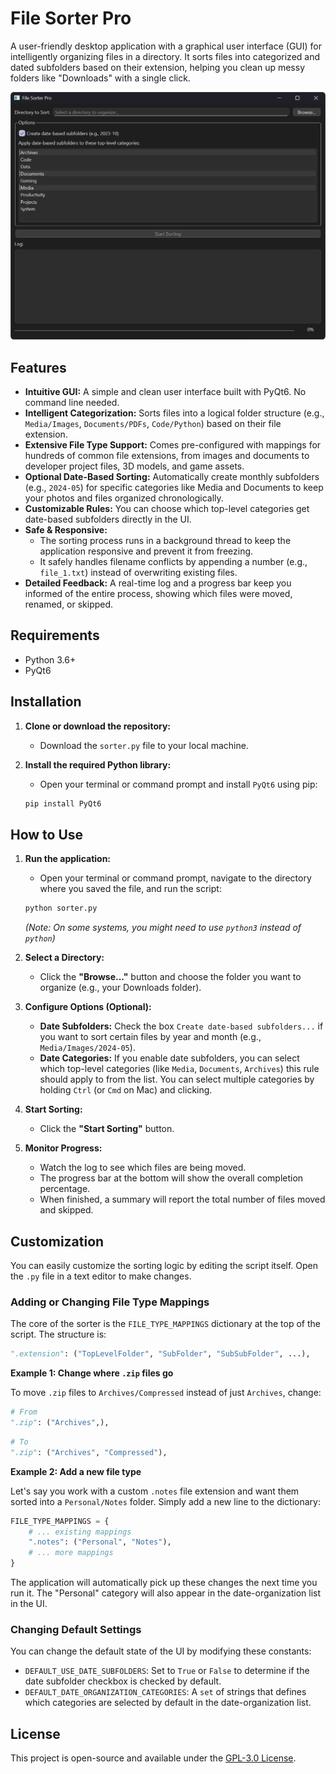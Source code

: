 # File Sorter Pro

A user-friendly desktop application with a graphical user interface (GUI) for intelligently organizing files in a directory. It sorts files into categorized and dated subfolders based on their extension, helping you clean up messy folders like "Downloads" with a single click.


![Image showing the application running on Windows](images/program.png)

## Features

-   **Intuitive GUI:** A simple and clean user interface built with PyQt6. No command line needed.
-   **Intelligent Categorization:** Sorts files into a logical folder structure (e.g., `Media/Images`, `Documents/PDFs`, `Code/Python`) based on their file extension.
-   **Extensive File Type Support:** Comes pre-configured with mappings for hundreds of common file extensions, from images and documents to developer project files, 3D models, and game assets.
-   **Optional Date-Based Sorting:** Automatically create monthly subfolders (e.g., `2024-05`) for specific categories like Media and Documents to keep your photos and files organized chronologically.
-   **Customizable Rules:** You can choose which top-level categories get date-based subfolders directly in the UI.
-   **Safe & Responsive:**
    -   The sorting process runs in a background thread to keep the application responsive and prevent it from freezing.
    -   It safely handles filename conflicts by appending a number (e.g., `file_1.txt`) instead of overwriting existing files.
-   **Detailed Feedback:** A real-time log and a progress bar keep you informed of the entire process, showing which files were moved, renamed, or skipped.

## Requirements

-   Python 3.6+
-   PyQt6

## Installation

1.  **Clone or download the repository:**
    -   Download the `sorter.py` file to your local machine.

2.  **Install the required Python library:**
    -   Open your terminal or command prompt and install `PyQt6` using pip:
    ```bash
    pip install PyQt6
    ```

## How to Use

1.  **Run the application:**
    -   Open your terminal or command prompt, navigate to the directory where you saved the file, and run the script:
    ```bash
    python sorter.py
    ```
    *(Note: On some systems, you might need to use `python3` instead of `python`)*

2.  **Select a Directory:**
    -   Click the **"Browse..."** button and choose the folder you want to organize (e.g., your Downloads folder).

3.  **Configure Options (Optional):**
    -   **Date Subfolders:** Check the box `Create date-based subfolders...` if you want to sort certain files by year and month (e.g., `Media/Images/2024-05`).
    -   **Date Categories:** If you enable date subfolders, you can select which top-level categories (like `Media`, `Documents`, `Archives`) this rule should apply to from the list. You can select multiple categories by holding `Ctrl` (or `Cmd` on Mac) and clicking.

4.  **Start Sorting:**
    -   Click the **"Start Sorting"** button.

5.  **Monitor Progress:**
    -   Watch the log to see which files are being moved.
    -   The progress bar at the bottom will show the overall completion percentage.
    -   When finished, a summary will report the total number of files moved and skipped.

## Customization

You can easily customize the sorting logic by editing the script itself. Open the `.py` file in a text editor to make changes.

### Adding or Changing File Type Mappings

The core of the sorter is the `FILE_TYPE_MAPPINGS` dictionary at the top of the script. The structure is:

```python
".extension": ("TopLevelFolder", "SubFolder", "SubSubFolder", ...),
```

**Example 1: Change where `.zip` files go**

To move `.zip` files to `Archives/Compressed` instead of just `Archives`, change:
```python
# From
".zip": ("Archives",),
```
```python
# To
".zip": ("Archives", "Compressed"),
```

**Example 2: Add a new file type**

Let's say you work with a custom `.notes` file extension and want them sorted into a `Personal/Notes` folder. Simply add a new line to the dictionary:
```python
FILE_TYPE_MAPPINGS = {
    # ... existing mappings
    ".notes": ("Personal", "Notes"),
    # ... more mappings
}
```
The application will automatically pick up these changes the next time you run it. The "Personal" category will also appear in the date-organization list in the UI.

### Changing Default Settings

You can change the default state of the UI by modifying these constants:

-   `DEFAULT_USE_DATE_SUBFOLDERS`: Set to `True` or `False` to determine if the date subfolder checkbox is checked by default.
-   `DEFAULT_DATE_ORGANIZATION_CATEGORIES`: A `set` of strings that defines which categories are selected by default in the date-organization list.

## License

This project is open-source and available under the [GPL-3.0 License](LICENSE).

